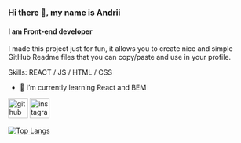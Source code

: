 ### Hi there 👋, my name is Andrii
#### I am Front-end developer
I made this project just for fun, it allows you to create nice and simple GitHub Readme files that you can copy/paste and use in your profile.

Skills:  REACT / JS / HTML / CSS

- 🌱 I’m currently learning React and BEM 


[<img src='https://cdn.jsdelivr.net/npm/simple-icons@3.0.1/icons/github.svg' alt='github' height='40'>](https://github.com/andriiafanasiev)  [<img src='https://cdn.jsdelivr.net/npm/simple-icons@3.0.1/icons/instagram.svg' alt='instagram' height='40'>](https://www.instagram.com/pechenkoandrii/)  

[![Top Langs](https://github-readme-stats.vercel.app/api/top-langs/?username=andriiafanasiev)](https://github.com/anuraghazra/github-readme-stats)

